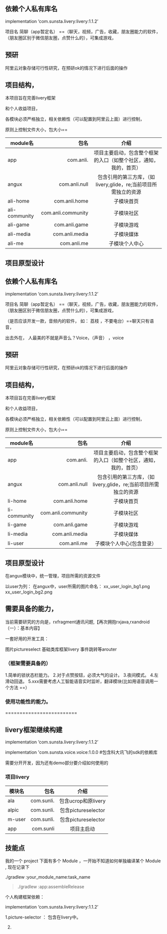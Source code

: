 
## 依赖个人私有库名

implementation ‘com.sunsta.livery:livery:1.1.2’



项目名 简聊（app暂定名） ==（聊天，视频，广告，收藏，朋友圈能力的软件，（朋友圈区别于微信朋友圈，点赞什么的），可集成游戏，


## 预研

阿里云对象存储可行性研究，在预研ok的情况下进行后面的操作

## 项目结构，

本项目旨在完善livery框架

和个人收益项目，

各模块必须严格独立，相关依赖性（可以配置到阿里云上面）进行控制，

原则上控制文件大小，包大小==

| module名        | 包名   |  介绍  |
| --------   | -----:  | :----:  |
| app     | com.anli.   |   项目主要启动，包含整个框架的入口（如整个社区，通知，我的，首页）     |
| angux   |   com.anli.null   |   包含引用的第三方库，（如livery,glide，re;当前项目所需独立的资源 |
| ali-home   |   com.anli.home   |  子模块首页 |
| ali-community   |   com.anli.community   |  子模块社区|
| ali-game   |   com.anli.game   |  子模块游戏|
| ali-media   |   com.anli.media   |  子模块媒体|
| ali-me   |   com.anli.me   |  子模块个人中心|


## 项目原型设计



## 依赖个人私有库名

implementation ‘com.sunsta.livery:livery:1.1.2’



项目名 简聊（app暂定名） ==（聊天，视频，广告，收藏，朋友圈能力的软件，（朋友圈区别于微信朋友圈，点赞什么的），可集成游戏，


（是否应该开发一款，音频内的软件， 如： 荔枝 ，不要电台）==聊天只有语音，

出去外在， 人最美的不就是声音么？Voice，（声音） ，voice


## 预研

阿里云对象存储可行性研究，在预研ok的情况下进行后面的操作

## 项目结构，

本项目旨在完善livery框架

和个人收益项目，

各模块必须严格独立，相关依赖性（可以配置到阿里云上面）进行控制，

原则上控制文件大小，包大小==

| module名        | 包名   |  介绍  |
| --------   | -----:  | :----:  |
| app     | com.anli.   |   项目主要启动，包含整个框架的入口（如整个社区，通知，我的，首页）     |
| angux   |   com.anli.null   |   包含引用的第三方库，（如livery,glide，re;当前项目所需独立的资源 |
| li-home   |   com.anli.home   |  子模块首页 |
| li-community   |   com.anli.community   |  子模块社区|
| li-game   |   com.anli.game   |  子模块游戏|
| li-media   |   com.anli.media   |  子模块媒体|
| li-user   |   com.anli.me   |  子模块个人中心(包含登录）|


## 项目原型设计
在angux模块中，统一管理，项目所需的资源文件

以user为列：
在angux中，user所需的图片命名：
xx_user_login_bg1.png
xx_user_login_bg2.png


## 需要具备的能力，

当前需要研究的方向是，rxfragment通讯问题,【再次拥抱rxjava,rxandroid（一）：基本内容】

一套好用的开发工具：

图片pictureselect
基础类库框架livery
事件跳转等arouter

### （框架需要具备的）
1.简单的锁状态栏能力。
2.对于点赞按钮，必须大气的设计。
3.夜间模式。
4.左滑动回退。
5.xxx需要考虑人工智能语音实时监听，翻译模块(比如用语音调用一个方法 ==）


### 使用功能性的能力。



=========================
## livery框架继续构建

implementation ‘com.sunsta.livery:livery:1.1.2’

implementation 'com.sunsta.voice.voice:1.0.0 #包含科大讯飞的sdk的依赖库

需要分开开发，因为还有demo部分要介绍如何使用的
### 项目livery

| 模块名        | 包名   |  介绍  |
| --------   | -----:  | :----:  |
| ala      | com.sunli.   |   包含ucrop和原livery     |
| alpic        |   com.sunli.   |   包含pictureselector   |
| m-user        |   com.sunli.   |   包含pictureselector   |
| app        |    com.sunli    |  项目主启动  |


## 技能点
我的一个 project 下面有多个 Module ，一开始不知道如何单独编译某个 Module , 现在记录下


./gradlew :your_module_name:task_name

> ./gradlew :app:assembleRelease




个人构建框架依赖：

implementation ‘com.sunsta.livery:livery:1.1.2’

1.picture-selector ： 包含在livery中。

2.

